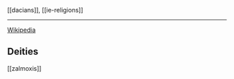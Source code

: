 [[dacians]], [[ie-religions]]

---

[Wikipedia](https://en.wikipedia.org/wiki/Dacians#Religion)

## Deities
[[zalmoxis]]